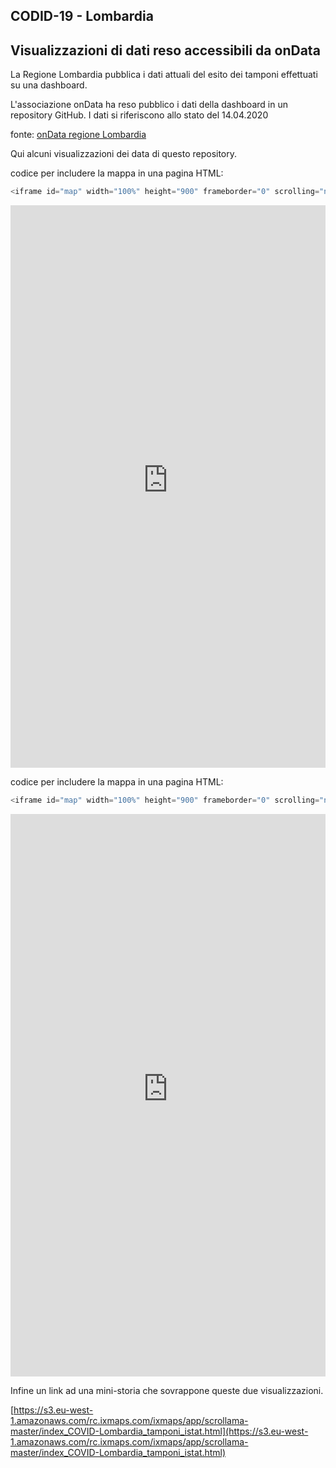 ## CODID-19 - Lombardia

## Visualizzazioni di dati reso accessibili da onData 

La Regione Lombardia pubblica i dati attuali del esito dei tamponi effettuati su una dashboard.

L'associazione onData ha reso pubblico i dati della dashboard in un repository GitHub. I dati si riferiscono allo stato del 14.04.2020 

fonte: <a href='https://github.com/ondata/covid19italia/tree/master/webservices/regioneLombardia' target='_blank'>onData regione Lombardia</a>

Qui alcuni visualizzazioni dei data di questo repository.


codice per includere la mappa in una pagina HTML:
```javascript
<iframe id="map" width="100%" height="900" frameborder="0" scrolling="no" marginheight="0" marginwidth="0" src="https://s3.eu-west-1.amazonaws.com/rc.ixmaps.com/ixmaps/ui/html/embed_sync_Leaflet.html?ui=embed&basemap=ll&align=right&legend=1&name=map3&sync=false&project=https://raw.githubusercontent.com/gjrichter/viz/master/COVID-19/projects/COVID-19-Lombardia/ixmaps_project_COVID-19_Lombardia_peeks.json"></iframe>
```




<iframe id="map" width="100%" height="900" frameborder="0" scrolling="no" marginheight="0" marginwidth="0" src="https://s3.eu-west-1.amazonaws.com/rc.ixmaps.com/ixmaps/ui/html/embed_sync_Leaflet.html?ui=embed&basemap=ll&align=right&legend=1&name=map3&sync=false&project=https://raw.githubusercontent.com/gjrichter/viz/master/COVID-19/projects/COVID-19-Lombardia/ixmaps_project_COVID-19_Lombardia_peeks.json"></iframe>

codice per includere la mappa in una pagina HTML:
```javascript
<iframe id="map" width="100%" height="900" frameborder="0" scrolling="no" marginheight="0" marginwidth="0" src="https://s3.eu-west-1.amazonaws.com/rc.ixmaps.com/ixmaps/ui/html/embed_sync_Leaflet.html?ui=embed&basemap=ll&align=right&legend=1&name=map3&sync=false&project=https://raw.githubusercontent.com/gjrichter/viz/master/COVID-19/projects/COVID-19-Lombardia/ixmaps_project_COVID-19_Lombardia_peeks_deceduti.json"></iframe>
```




<iframe id="map" width="100%" height="900" frameborder="0" scrolling="no" marginheight="0" marginwidth="0" src="https://s3.eu-west-1.amazonaws.com/rc.ixmaps.com/ixmaps/ui/html/embed_sync_Leaflet.html?ui=embed&basemap=ll&align=right&legend=1&name=map3&sync=false&project=https://raw.githubusercontent.com/gjrichter/viz/master/COVID-19/projects/COVID-19-Lombardia/ixmaps_project_COVID-19_Lombardia_peeks_deceduti.json"></iframe>

Infine un link ad una mini-storia che sovrappone queste due visualizzazioni.

[https://s3.eu-west-1.amazonaws.com/rc.ixmaps.com/ixmaps/app/scrollama-master/index_COVID-Lombardia_tamponi_istat.html](https://s3.eu-west-1.amazonaws.com/rc.ixmaps.com/ixmaps/app/scrollama-master/index_COVID-Lombardia_tamponi_istat.html)




